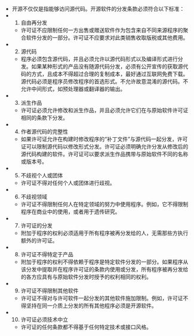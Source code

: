 - 开源不仅仅是指能够访问源代码。开源软件的分发条款必须符合以下标准：
- 1. 自由再分发
	- 许可证不应限制任何一方出售或赠送软件作为包含来自不同来源程序的聚合软件分发的一部分。许可证不应要求对此类销售收取版税或其他费用。
- 2. 源代码
	- 程序必须包含源代码，并且必须允许以源代码形式以及编译形式进行分发。如果某种形式的产品没有随源代码分发，必须有公开宣传的获取源代码的方式，且成本不得超过合理的复制成本，最好通过互联网免费下载。源代码必须是程序员修改程序的首选形式。不允许故意混淆的源代码。不允许中间形式，如预处理器或翻译器的输出。
- 3. 派生作品
	- 许可证必须允许修改和派生作品，并且必须允许它们在与原始软件许可证相同的条款下分发。
- 4. 作者源代码的完整性
	- 如果许可证允许在构建时修改程序的“补丁文件”与源代码一起分发，许可证可以限制源代码以修改形式分发。许可证必须明确允许分发从修改后的源代码构建的软件。许可证可以要求派生作品携带与原始软件不同的名称或版本号。
- 5. 不歧视个人或团体
	- 许可证不得对任何个人或团体进行歧视。
- 6. 不歧视领域
	- 许可证不得限制任何人在特定领域的努力中使用程序。例如，它不得限制程序在商业中的使用，或者用于遗传研究。
- 7. 许可证的分发
	- 附加于程序的权利必须适用于所有程序被再分发给的人，无需那些方执行额外的许可证。
- 8. 许可证不得特定于产品
	- 附加于程序的权利不得依赖于程序是特定软件分发的一部分。如果程序从该分发中提取并在程序许可证的条款内使用或分发，所有程序被再分发给的各方应具有与原始软件分发时授予的权利相同的权利。
- 9. 许可证不得限制其他软件
	- 许可证不得对与许可软件一起分发的其他软件施加限制。例如，许可证不得坚持在同一介质上分发的所有其他程序必须是开源软件。
- 10. 许可证必须技术中立
	- 许可证的任何条款都不得基于任何特定技术或接口风格。